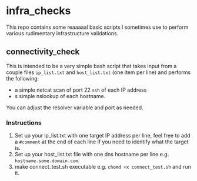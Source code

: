 # infra_checks

This repo contains some reaaaaal basic scripts I sometimes use to perform various rudimentary infrastructure validations.

## connectivity_check

This is intended to be a very simple bash script that takes input from a couple files `ip_list.txt` and `host_list.txt` (one item per line) and performs the following:

- a simple netcat scan of port 22 `ssh` of each IP address
- s simple nslookup of each hostname.

You can adjust the resolver variable and port as needed.

### Instructions

1. Set up your ip_list.txt with one target IP address per line, feel free to add a `#comment` at the end of each line if you need to identify what the target is.
2. Set up your host_list.txt file with one dns hostname per line e.g. `hostname.some.domain.com`.
3. make connect_test.sh executable e.g. `chomd +x connect_test.sh` and run it.
